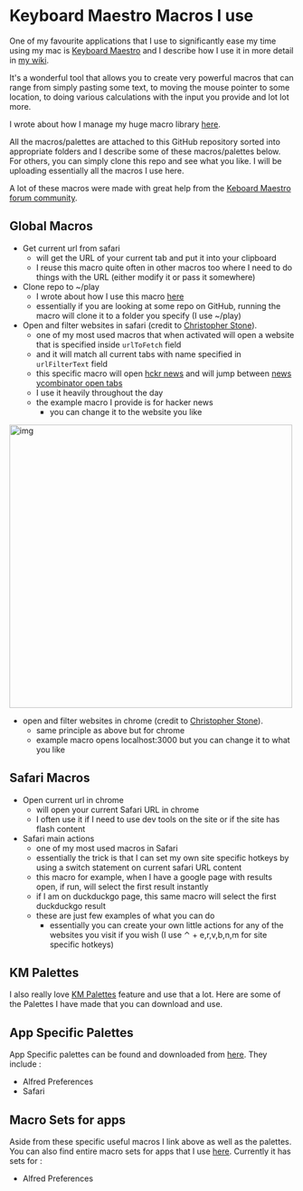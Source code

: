# Keyboard Maestro Macros I use 
One of my favourite applications that I use to significantly ease my time using my mac is [Keyboard Maestro](https://www.keyboardmaestro.com/main/) and I describe how I use it in more detail in [my wiki](https://wiki.nikitavoloboev.xyz/macOS/apps/km/km.html).

It's a wonderful tool that allows you to create very powerful macros that can range from simply pasting some text, to moving the mouse pointer to some location, to doing various calculations with the input you provide and lot lot more.

I wrote about how I manage my huge macro library [here](https://forum.keyboardmaestro.com/t/notation-i-use-to-manage-my-macros/8907).

All the macros/palettes are attached to this GitHub repository sorted into appropriate folders and I describe some of these macros/palettes below. For others, you can simply clone this repo and see what you like. I will be uploading essentially all the macros I use here.

A lot of these macros were made with great help from the [Keboard Maestro forum community](https://forum.keyboardmaestro.com/latest). 

## Global Macros 
- Get current url from safari
	- will get the URL of your current tab and put it into your clipboard
	- I reuse this macro quite often in other macros too where I need to do things with the URL (either modify it or pass it somewhere)
- Clone repo to ~/play
	- I wrote about how I use this macro [here](https://medium.com/@NikitaVoloboev/insta-cloning-ff5f38eb1d32)
	- essentially if you are looking at some repo on GitHub, running the macro will clone it to a folder you specify (I use ~/play)
- Open and filter websites in safari (credit to [Christopher Stone](https://github.com/ccstone)).
	- one of my most used macros that when activated will open a website that is specified inside `urlToFetch` field
	- and it will match all current tabs with name specified in `urlFilterText` field
	- this specific macro will open [hckr news](https://hckrnews.com/) and will jump between [news ycombinator open tabs](https://news.ycombinator.com/)
	- I use it heavily throughout the day
	- the example macro I provide is for hacker news
		- you can change it to the website you like

<img src="https://i.imgur.com/fAVRcl8.png" width="500" alt="img">

- open and filter websites in chrome (credit to [Christopher Stone](https://github.com/ccstone)).
	- same principle as above but for chrome
	- example macro opens localhost:3000 but you can change it to what you like

## Safari Macros 
- Open current url in chrome
	- will open your current Safari URL in chrome
	- I often use it if I need to use dev tools on the site or if the site has flash content
- Safari main actions
	- one of my most used macros in Safari
	- essentially the trick is that I can set my own site specific hotkeys by using a switch statement on current safari URL content
	- this macro for example, when I have a google page with results open, if run, will select the first result instantly
	- if I am on duckduckgo page, this same macro will select the first duckduckgo result
	- these are just few examples of what you can do
		- essentially you can create your own little actions for any of the websites you visit if you wish (I use ⌃ + e,r,v,b,n,m for site specific hotkeys)

## KM Palettes 
I also really love [KM Palettes](https://wiki.keyboardmaestro.com/manual/Palettes) feature and use that a lot. Here are some of the Palettes I have made that you can download and use.

## App Specific Palettes 
App Specific palettes can be found and downloaded from [here](/palettes/app). They include :

- Alfred Preferences
- Safari

## Macro Sets for apps
Aside from these specific useful macros I link above as well as the palettes. You can also find entire macro sets for apps that I use [here](/macros/macro-sets). Currently it has sets for : 
- Alfred Preferences